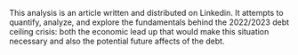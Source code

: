 This analysis is an article written and distributed on Linkedin. It attempts to quantify, analyze, and explore the fundamentals behind the 2022/2023 debt 
ceiling crisis: both the economic lead up that would make this situation necessary and also the potential future affects of the debt.
